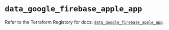 # `data_google_firebase_apple_app`

Refer to the Terraform Registory for docs: [`data_google_firebase_apple_app`](https://www.terraform.io/docs/providers/google-beta/d/google_firebase_apple_app).

